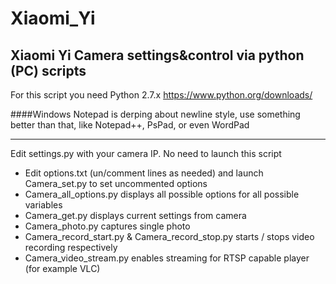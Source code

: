 # Xiaomi_Yi
## Xiaomi Yi Camera settings&control via python (PC) scripts


For this script you need Python 2.7.x https://www.python.org/downloads/ 

####Windows Notepad is derping about newline style, use something better than that, like Notepad++, PsPad, or even WordPad

-------

Edit settings.py with your camera IP. No need to launch this script

* Edit options.txt (un/comment lines as needed) and launch Camera_set.py to set uncommented options
* Camera_all_options.py displays all possible options for all possible variables
* Camera_get.py displays current settings from camera
* Camera_photo.py captures single photo
* Camera_record_start.py & Camera_record_stop.py starts / stops video recording respectively
* Camera_video_stream.py enables streaming for RTSP capable player (for example VLC)
